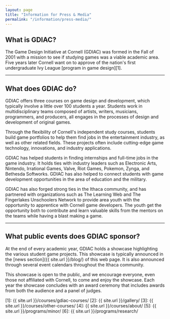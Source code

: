 ```yaml
---
layout: page
title: "Information for Press & Media"
permalink: "/information/press-media/"
---
```


## What is GDIAC?

The Game Design Initiative at Cornell (GDIAC) was formed in the Fall of 2001 with a mission to see if studying games was a viable academic area. Five years later Cornell want on to approve of the nation's first undergraduate Ivy League [program in game design][1].

---

## What does GDIAC do?

GDIAC offers three courses on game design and development, which typically involve a little over 100 students a year. Students work in multidisciplinary teams composed of artists, writers, musicians, programmers, and producers, all engages in the processes of design and development of original games.

Through the flexibility of Cornell's independent study courses, students build game portfolios to help them find jobs in the entertainment industry, as well as other related fields. These projects often include cutting-edge game technology, innovations, and industry applications.

GDIAC has helped students in finding internships and full-time jobs in the game industry. It holds ties with industry leaders such as Electronic Arts, Nintendo, Irrational Games, Valve, Riot Games, Pokemon, Zynga, and Bethesda Softworks. GDIAC has also helped to connect students with game development opportunities in the area of education and the military.

GDIAC has also forged strong ties in the Ithaca community, and has partnered with organizations such as The Learning Web and The Fingerlakes Unschoolers Network to provide area youth with the opportunity to apprentice with Cornell game developers. The youth get the opportunity both to contribute and learn valuable skills from the mentors on the teams while having a blast making a game.

---

## What public events does GDIAC sponsor?

At the end of every academic year, GDIAC holds a showcase highlighting the various student game projects. This showcase is typically announced in the [news section]({{ site.url }}/blog/) of this web page. It is also announced through several event calendars throughout the Ithaca community.

This showcase is open to the public, and we encourage everyone, even those not affiliated with Cornell, to come and enjoy the showcase. Each year the showcase concludes with an award ceremony that includes awards from both the audience and a panel of judges.

[1]: {{ site.url }}/courses/gdiac-courses/
[2]: {{ site.url }}/gallery/
[3]: {{ site.url }}/courses/other-courses/
[4]: {{ site.url }}/courses/about/
[5]: {{ site.url }}/programs/minor/
[6]: {{ site.url }}/programs/research/
